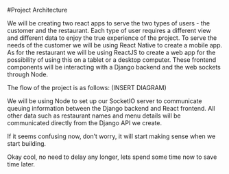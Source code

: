 #Project Architecture

We will be creating two react apps to serve the two types of users - the customer and the restaurant. Each type of user requires a different view and different data to enjoy the true experience of the project. To serve the needs of the customer we will be using React Native to create a mobile app. As for the restaurant we will be using ReactJS to create a web app for the possibility of using this on a tablet or a desktop computer. These frontend components will be interacting with a Django backend and the web sockets through Node. 

The flow of the project is as follows: (INSERT DIAGRAM)

We will be using Node to set up our SocketIO server to communicate queuing information between the Django backend and React frontend. All other data such as restaurant names and menu details will be communicated directly from the Django API we create. 
 
If it seems confusing now, don’t worry, it will start making sense when we start building. 

Okay cool, no need to delay any longer, lets spend some time now to save time later.
